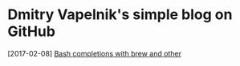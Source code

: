 # Dmitry Vapelnik's simple blog on GitHub

[2017-02-08] [Bash completions with brew and other](/2017/02/080.md)